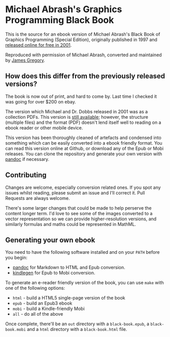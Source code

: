 # Michael Abrash's Graphics Programming Black Book

This is the source for an ebook version of Michael Abrash's Black Book of Graphics Programming (Special Edition), originally published in 1997 and [released online for free in 2001](http://www.drdobbs.com/parallel/graphics-programming-black-book/184404919).

Reproduced with permission of Michael Abrash, converted and maintained by [James Gregory](mailto:james@jagregory.com).

## How does this differ from the previously released versions?

The book is now out of print, and hard to come by. Last time I checked it was going for over $200 on ebay.

The version which Michael and Dr. Dobbs released in 2001 was as a collection PDFs. This version is [still available](http://www.drdobbs.com/parallel/graphics-programming-black-book/184404919); however, the structure (multiple files) and the format (PDF) doesn't lend itself well to reading on a ebook reader or other mobile device.

This version has been thoroughly cleaned of artefacts and condensed into something which can be easily converted into a ebook friendly format. You can read this version online at Github, or download any of the Epub or Mobi releases. You can clone the repository and generate your own version with [pandoc](http://johnmacfarlane.net/pandoc/) if necessary.

## Contributing

Changes are welcome, especially conversion related ones. If you spot any issues whilst reading, please submit an issue and I'll correct it. Pull Requests are always welcome.

There's some larger changes that could be made to help perserve the content longer term. I'd love to see some of the images converted to a vector representation so we can provide higher-resolution versions, and similarly formulas and maths could be represented in MathML.

## Generating your own ebook

You need to have the following software installed and on your `PATH` before you begin:

  * [pandoc](http://johnmacfarlane.net/pandoc/) for Markdown to HTML and Epub conversion.
  * [kindlegen](http://www.amazon.com/gp/feature.html?docId=1000765211) for Epub to Mobi conversion.

To generate an e-reader friendly version of the book, you can use `make` with one of the following options:

  * `html` - build a HTML5 single-page version of the book
  * `epub` - build an Epub3 ebook
  * `mobi` - build a Kindle-friendly Mobi
  * `all`  - do all of the above

Once complete, there'll be an `out` directory with a `black-book.epub`, a `black-book.mobi` and a `html` directory with a `black-book.html` file.
